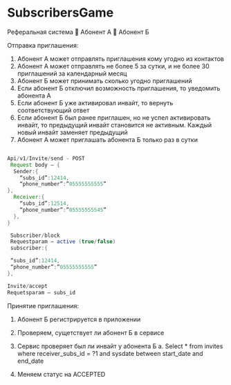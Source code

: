 # SubscribersGame

Реферальная система
 Абонент А
 Абонент Б

Отправка приглашения:
1. Абонент А может отправлять приглашения кому угодно из контактов
2. Абонент А может отправлять не более 5 за сутки, и не более 30 приглашений за календарный
месяц
3. Абонент Б может принимать сколько угодно приглашений
4. Если абонент Б отключил возможность приглашения, то уведомить абонента А
5. Если абонент Б уже активировал инвайт, то вернуть соответствующий ответ
6. Если абонент Б был ранее приглашен, но не успел активировать инвайт, то предыдущий
инвайт становится не активным. Каждый новый инвайт заменяет предыдущий
7. Абонент А может приглашать абонента Б только раз в сутки
```java

Api/v1/Invite/send - POST
 Request body – {
  Sender:{
    “subs_id”:12414,
    “phone_number”:”05555555555”
},
  Receiver:{
    “subs_id”:12514,
    “phone_number”:”05555555545”
  },
}

 Subscriber/block
 Requestparam – active (true/false)
 subscriber:{

 “subs_id”:12414,
 “phone_number”:”05555555555”
},

Invite/accept
Requetsparam – subs_id

```
Принятие приглашения:
1. Абонент Б регистрируется в приложении
2. Проверяем, сущетствует ли абонент Б в сервисе
3. Сервис проверяет был ли инвайт у абонента Б
a. Select * from invites where receiver_subs_id = ?1 and sysdate between start_date and
end_date

4. Меняем статус на ACCEPTED
